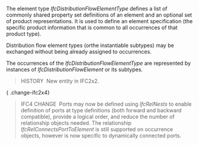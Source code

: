 ﻿The element type _IfcDistributionFlowElementType_ defines a list of commonly shared property set definitions of an element and an optional set of product representations. It is used to define an element specification (the specific product information that is common to all occurrences of that product type).

Distribution flow element types (orthe instantiable subtypes) may be exchanged without being already assigned to occurrences.

The occurrences of the _IfcDistributionFlowElementType_ are represented by instances of _IfcDistributionFlowElement_ or its subtypes.

> HISTORY&nbsp; New entity in IFC2x2.

{ .change-ifc2x4}
> IFC4 CHANGE&nbsp; Ports may now be defined using _IfcRelNests_ to enable definition of ports at type definitions (both forward and backward compatible), provide a logical order, and reduce the number of relationship objects needed. The relationship _IfcRelConnectsPortToElement_ is still supported on occurrence objects, however is now specific to dynamically connected ports.